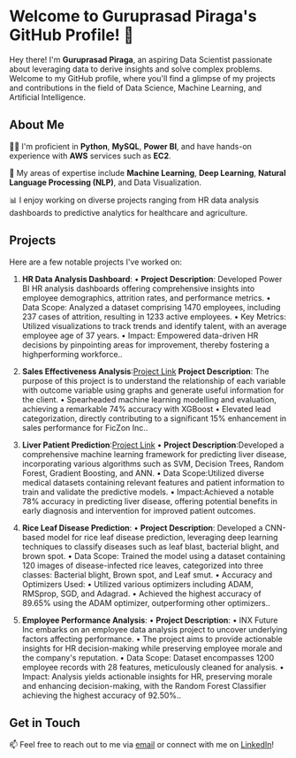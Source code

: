 # Welcome to Guruprasad Piraga's GitHub Profile! 👋

Hey there! I'm **Guruprasad Piraga**, an aspiring Data Scientist passionate about leveraging data to derive insights and solve complex problems. Welcome to my GitHub profile, where you'll find a glimpse of my projects and contributions in the field of Data Science, Machine Learning, and Artificial Intelligence.

## About Me

👨‍💻 I'm proficient in **Python**, **MySQL**, **Power BI**, and have hands-on experience with **AWS** services such as **EC2**.

🔬 My areas of expertise include **Machine Learning**, **Deep Learning**, **Natural Language Processing (NLP)**, and Data Visualization.

📊 I enjoy working on diverse projects ranging from HR data analysis dashboards to predictive analytics for healthcare and agriculture.

## Projects

Here are a few notable projects I've worked on:

1. **HR Data Analysis Dashboard**: • **Project Description**: Developed Power BI HR analysis dashboards offering comprehensive insights into
employee demographics, attrition rates, and performance metrics.
• Data Scope: Analyzed a dataset comprising 1470 employees, including 237 cases of attrition, resulting in 1233
active employees.
• Key Metrics: Utilized visualizations to track trends and identify talent, with an average employee age of 37 years.
• Impact: Empowered data-driven HR decisions by pinpointing areas for improvement, thereby fostering a highperforming workforce..

2. **Sales Effectiveness Analysis**:[Project Link](https://colab.research.google.com/drive/1GKT-k6h71-Tz5uRqFvQTjtC60tyxX3nu?usp=drive_link) **Project Description**: The purpose of this project is to understand the relationship of each variable with
outcome variable using graphs and generate useful information for the client.
• Spearheaded machine learning modelling and evaluation, achieving a remarkable 74% accuracy with
XGBoost
• Elevated lead categorization, directly contributing to a significant 15% enhancement in sales
performance for FicZon Inc..

3. **Liver Patient Prediction**:[Project Link](https://colab.research.google.com/drive/1hmHLQq5wIIMmD79ZoSh31nf25fMCHVKb?usp=drive_link) • **Project Description**:Developed a comprehensive machine learning framework for predicting liver disease,
incorporating various algorithms such as SVM, Decision Trees, Random Forest, Gradient Boosting, and
ANN.
• Data Scope:Utilized diverse medical datasets containing relevant features and patient information to train
and validate the predictive models.
• Impact:Achieved a notable 78% accuracy in predicting liver disease, offering potential benefits in early
diagnosis and intervention for improved patient outcomes.

4. **Rice Leaf Disease Prediction**: • **Project Description**: Developed a CNN-based model for rice leaf disease prediction, leveraging deep learning
techniques to classify diseases such as leaf blast, bacterial blight, and brown spot.
• Data Scope: Trained the model using a dataset containing 120 images of disease-infected rice leaves, categorized into
three classes: Bacterial blight, Brown spot, and Leaf smut.
• Accuracy and Optimizers Used:
• Utilized various optimizers including ADAM, RMSprop, SGD, and Adagrad.
• Achieved the highest accuracy of 89.65% using the ADAM optimizer, outperforming other optimizers..

5. **Employee Performance Analysis**: • **Project Description**:
• INX Future Inc embarks on an employee data analysis project to uncover underlying factors affecting performance.
• The project aims to provide actionable insights for HR decision-making while preserving employee morale and the
company's reputation.
• Data Scope: Dataset encompasses 1200 employee records with 28 features, meticulously cleaned for analysis.
• Impact: Analysis yields actionable insights for HR, preserving morale and enhancing decision-making, with the
Random Forest Classifier achieving the highest accuracy of 92.50%..

## Get in Touch

📫 Feel free to reach out to me via [email](gurupiragaa08@gmail.com) or connect with me on [LinkedIn](www.linkedin.com/in/guruprasad-piraga)!


